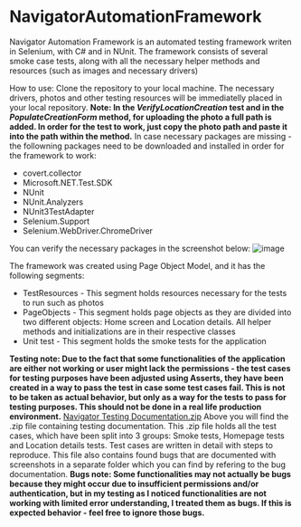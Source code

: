 # NavigatorAutomationFramework

Navigator Automation Framework is an automated testing framework writen in Selenium, with C# and in NUnit. 
The framework consists of several smoke case tests, along with all the necessary helper methods and resources (such as images and necessary drivers)

How to use: 
Clone the repository to your local machine. The necessary drivers, photos and other testing resources will be immediatelly placed in your local repository. **Note: In the _VerifyLocationCreation_ test and in the _PopulateCreationForm_ method, for uploading the photo a full path is added. In order for the test to work, just copy the photo path and paste it into the path within the method.**
In case necessary packages are missing - the followning packages need to be downloaded and installed in order for the framework to work: 
- covert.collector
- Microsoft.NET.Test.SDK
- NUnit
- NUnit.Analyzers
- NUnit3TestAdapter
- Selenium.Support
- Selenium.WebDriver.ChromeDriver

You can verify the necessary packages in the screenshot below: 
![image](https://github.com/ElmoThePuppet/NavigatorAutomationFramework/assets/45720097/fef985b3-02c6-489a-b593-a3901e206914)

The framework was created using Page Object Model, and it has the following segments:
- TestResources - This segment holds resources necessary for the tests to run such as photos
- PageObjects - This segment holds page objects as they are divided into two different objects: Home screen and Location details. All helper methods and initializations are in their respective classes
- Unit test - This segment holds the smoke tests for the application

**Testing note: Due to the fact that some functionalities of the application are either not working or user might lack the permissions - the test cases for testing purposes have been adjusted using Asserts, they have been created in a way to pass the test in case some test cases fail. This is not to be taken as actual behavior, but only as a way for the tests to pass for testing purposes. This should not be done in a real life production environment.**
[Navigator Testing Documentation.zip](https://github.com/ElmoThePuppet/NavigatorAutomationFramework/files/14009102/Navigator.Testing.Documentation.zip)
Above you will find the .zip file containing testing documentation. This .zip file holds all the test cases, which have been split into 3 groups: Smoke tests, Homepage tests and Location details tests. Test cases are written in detail with steps to reproduce. 
This file also contains found bugs that are documented with screenshots in a separate folder which you can find by refering to the bug documentation. **Bugs note: Some functionalities may not actually be bugs because they might occur due to insufficient permissions and/or authentication, but in my testing as I noticed functionalities are not working with limited error understanding, I treated them as bugs. If this is expected behavior - feel free to ignore those bugs.**
